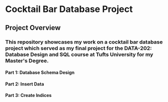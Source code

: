 # Cocktail Bar Database Project
## Project Overview
### This repository showcases my work on a cocktail bar database project which served as my final project for the DATA-202: Database Design and SQL course at Tufts University for my Master's Degree.

#### Part 1: Database Schema Design
#### Part 2: Insert Data
#### Part 3: Create Indices

